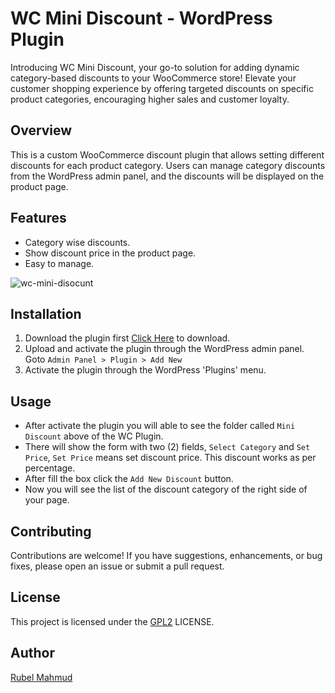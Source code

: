 # WC Mini Discount - WordPress Plugin
Introducing WC Mini Discount, your go-to solution for adding dynamic category-based discounts to your WooCommerce store! Elevate your customer shopping experience by offering targeted discounts on specific product categories, encouraging higher sales and customer loyalty.

## Overview

This is a custom WooCommerce discount plugin that allows setting different discounts for each product category. Users can manage category discounts from the WordPress admin panel, and the discounts will be displayed on the product page.

## Features

- Category wise discounts.
- Show discount price in the product page.
- Easy to manage.

![wc-mini-disocunt](https://github.com/vxlrubel/wc-mini-discount/assets/45916970/b4c472d9-0696-492c-a503-2dba002d1376)

## Installation

1. Download the plugin  first [Click Here](https://codeload.github.com/vxlrubel/wc-mini-discount/zip/refs/heads/main) to download.
2. Upload and activate the plugin through the WordPress admin panel. Goto `Admin Panel > Plugin > Add New`
3. Activate the plugin through the WordPress 'Plugins' menu.

## Usage

- After activate the plugin you will able to see the folder called `Mini Discount` above of the WC Plugin.
- There will show the form with two (2) fields, `Select Category` and `Set Price`, `Set Price` means set discount price. This discount works as per percentage.
- After fill the box click the `Add New Discount` button.
- Now you will see the list of the discount category of the right side of your page.

## Contributing

Contributions are welcome! If you have suggestions, enhancements, or bug fixes, please open an issue or submit a pull request.

## License

This project is licensed under the [GPL2]( https://www.gnu.org/licenses/gpl-2.0.html) LICENSE.

## Author
[Rubel Mahmud](https://www.linkedin.com/in/vxlrubel/)
